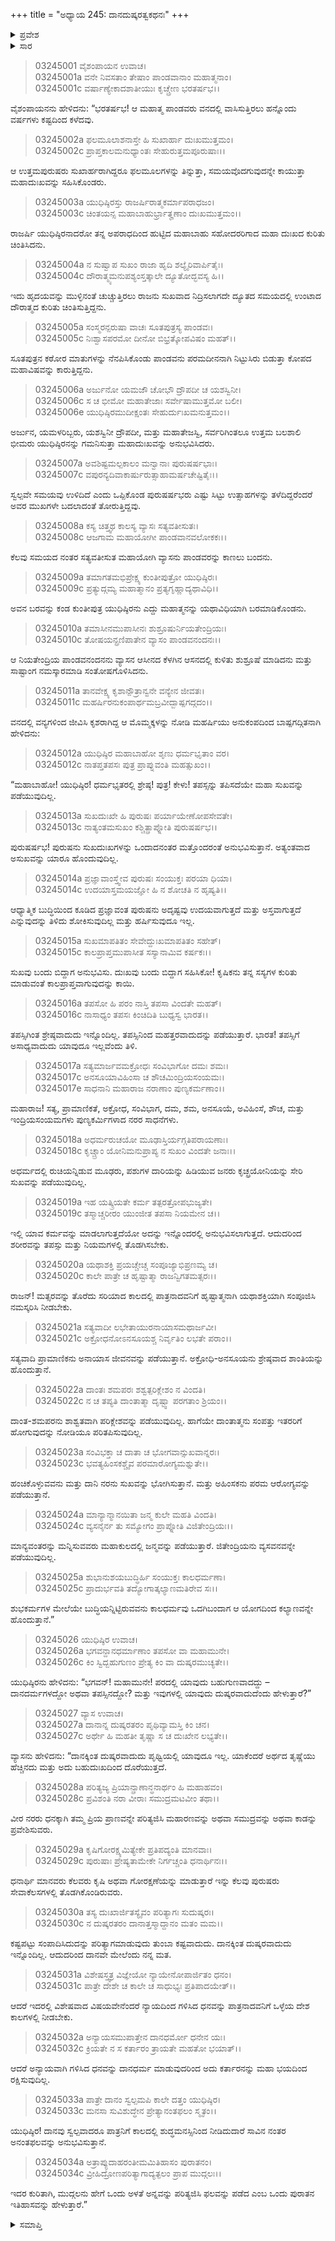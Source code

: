 +++
title = "ಅಧ್ಯಾಯ 245: ದಾನದುಷ್ಕರತ್ವಕಥನಃ"
+++

<details><summary>ಪ್ರವೇಶ</summary>


।।   ಓಂ ಓಂ ನಮೋ ನಾರಾಯಣಾಯ।।   ಶ್ರೀ ವೇದವ್ಯಾಸಾಯ ನಮಃ ।।

ಶ್ರೀ ಕೃಷ್ಣದ್ವೈಪಾಯನ ವೇದವ್ಯಾಸ ವಿರಚಿತ  

**ಶ್ರೀ ಮಹಾಭಾರತ**

**ಆರಣ್ಯಕ ಪರ್ವ**

**ವ್ರೀಹಿದ್ರೌಣಿಕಮಾಖ್ಯಾನ ಪರ್ವ**

**ಅಧ್ಯಾಯ 245**

</details>


<details><summary>ಸಾರ</summary>

ವನವಾಸದ ಹನ್ನೊಂದು ವರ್ಷಗಳು ಕಳೆಯಲು, ಇನ್ನು ಸ್ವಲ್ಪವೇ ಸಮಯವು ಉಳಿದಿದೆ ಎಂದು ಪಾಂಡವರು, ತಮ್ಮ ಮುಖಗಳನ್ನೇ ಬದಲಾದಂತೆ ತೋರುತ್ತಿದ್ದ ಸಿಟ್ಟು ಉತ್ಸಾಹಗಳನ್ನು ತಳೆದುದು (1-7). ಆಗಮಿಸಿದ ವ್ಯಾಸನು ಯುಧಿಷ್ಠಿರನಿಗೆ ತಪಸ್ಸನ್ನು ತಪಿಸದೆಯೇ ಮಹಾ ಸುಖವು ದೊರೆಯುವುದಿಲ್ಲವೆಂದು ಉಪದೇಶಿಸುವುದು (8-25). ದಾನ ಮತ್ತು ತಪಸ್ಸುಗಳಲ್ಲಿ ಹೆಚ್ಚು ಯಶಸ್ಕರವಾದುದು ಯಾವುದೆಂದು ಯುಧಿಷ್ಠಿರನು ಕೇಳಲು ವ್ಯಾಸನು “ಕಷ್ಟಪಟ್ಟು ಸಂಪಾದಿಸಿದುದನ್ನು ಪರಿತ್ಯಾಗಮಾಡುವುದು ತುಂಬಾ ಕಷ್ಟವಾದುದು. ದಾನಕ್ಕಿಂತ ದುಷ್ಕರವಾದುದು ಇನ್ನೊಂದಿಲ್ಲ” ಎಂದು ಹೇಳಿ ಮುದ್ಗಲನು ಹೇಗೆ ಒಂದು ಅಳತೆ ಅನ್ನವನ್ನು ಪರಿತ್ಯಜಿಸಿ ಫಲವನ್ನು ಪಡೆದ ಎಂಬ ಪುರಾತನ ಇತಿಹಾಸವನ್ನು ಹೇಳಲು ಪ್ರಾರಂಭಿಸಿದುದು (26-34).

</details>


> 03245001 ವೈಶಂಪಾಯನ ಉವಾಚ।  
03245001a ವನೇ ನಿವಸತಾಂ ತೇಷಾಂ ಪಾಂಡವಾನಾಂ ಮಹಾತ್ಮನಾಂ।  
03245001c ವರ್ಷಾಣ್ಯೇಕಾದಶಾತೀಯುಃ ಕೃಚ್ಚ್ರೇಣ ಭರತರ್ಷಭ।।

ವೈಶಂಪಾಯನನು ಹೇಳಿದನು: “ಭರತರ್ಷಭ! ಆ ಮಹಾತ್ಮ ಪಾಂಡವರು ವನದಲ್ಲಿ ವಾಸಿಸುತ್ತಿರಲು ಹನ್ನೊಂದು ವರ್ಷಗಳು ಕಷ್ಟದಿಂದ ಕಳೆದವು.

> 03245002a ಫಲಮೂಲಾಶನಾಸ್ತೇ ಹಿ ಸುಖಾರ್ಹಾ ದುಃಖಮುತ್ತಮಂ।  
03245002c ಪ್ರಾಪ್ತಕಾಲಮನುಧ್ಯಾಂತಃ ಸೇಹುರುತ್ತಮಪೂರುಷಾಃ।।

ಆ ಉತ್ತಮಪುರುಷರು ಸುಖಾರ್ಹರಾಗಿದ್ದರೂ ಫಲಮೂಲಗಳನ್ನು ತಿನ್ನುತ್ತಾ, ಸಮಯವೊದಗುವುದನ್ನೇ ಕಾಯುತ್ತಾ ಮಹಾದುಃಖವನ್ನು ಸಹಿಸಿಕೊಂಡರು.

> 03245003a ಯುಧಿಷ್ಠಿರಸ್ತು ರಾಜರ್ಷಿರಾತ್ಮಕರ್ಮಾಪರಾಧಜಂ।  
03245003c ಚಿಂತಯನ್ಸ ಮಹಾಬಾಹುರ್ಭ್ರಾತೄಣಾಂ ದುಃಖಮುತ್ತಮಂ।।

ರಾಜರ್ಷಿ ಯುಧಿಷ್ಠಿರನಾದರೋ ತನ್ನ ಅಪರಾಧದಿಂದ ಹುಟ್ಟಿದ ಮಹಾಬಾಹು ಸಹೋದರರಿಗಾದ ಮಹಾ ದುಃಖದ ಕುರಿತು ಚಿಂತಿಸಿದನು.

> 03245004a ನ ಸುಷ್ವಾಪ ಸುಖಂ ರಾಜಾ ಹೃದಿ ಶಲ್ಯೈರಿವಾರ್ಪಿತೈಃ।  
03245004c ದೌರಾತ್ಮ್ಯಮನುಪಶ್ಯಂಸ್ತತ್ಕಾಲೇ ದ್ಯೂತೋದ್ಭವಸ್ಯ ಹಿ।।

ಇದು ಹೃದಯವನ್ನು ಮುಳ್ಳಿನಂತೆ ಚುಚ್ಚುತ್ತಿರಲು ರಾಜನು ಸುಖವಾದ ನಿದ್ರಿಸಲಾಗದೇ ದ್ಯೂತದ ಸಮಯದಲ್ಲಿ ಉಂಟಾದ ದೌರಾತ್ಮದ ಕುರಿತು ಚಿಂತಿಸುತ್ತಿದ್ದನು.

> 03245005a ಸಂಸ್ಮರನ್ಪರುಷಾ ವಾಚಃ ಸೂತಪುತ್ರಸ್ಯ ಪಾಂಡವಃ।  
03245005c ನಿಃಶ್ವಾಸಪರಮೋ ದೀನೋ ಬಿಭ್ರತ್ಕೋಪವಿಷಂ ಮಹತ್।।

ಸೂತಪುತ್ರನ ಕಠೋರ ಮಾತುಗಳನ್ನು ನೆನಪಿಸಿಕೊಂಡು ಪಾಂಡವನು ಪರಮದೀನನಾಗಿ ನಿಟ್ಟುಸಿರು ಬಿಡುತ್ತಾ ಕೋಪದ ಮಹಾವಿಷವನ್ನು ಕಾರುತ್ತಿದ್ದನು.

> 03245006a ಅರ್ಜುನೋ ಯಮಜೌ ಚೋಭೌ ದ್ರೌಪದೀ ಚ ಯಶಸ್ವಿನೀ।  
03245006c ಸ ಚ ಭೀಮೋ ಮಹಾತೇಜಾಃ ಸರ್ವೇಷಾಮುತ್ತಮೋ ಬಲೀ।  
03245006e ಯುಧಿಷ್ಠಿರಮುದೀಕ್ಷಂತಃ ಸೇಹುರ್ದುಃಖಮನುತ್ತಮಂ।।

ಅರ್ಜುನ, ಯಮಳರಿಬ್ಬರು, ಯಶಸ್ವಿನೀ ದ್ರೌಪದೀ, ಮತ್ತು ಮಹಾತೇಜಸ್ವಿ, ಸರ್ವರಿಗಿಂತಲೂ ಉತ್ತಮ ಬಲಶಾಲಿ ಭೀಮರು ಯುಧಿಷ್ಠಿರನನ್ನು ಗಮನಿಸುತ್ತಾ ಮಹಾದುಃಖವನ್ನು ಅನುಭವಿಸಿದರು.

> 03245007a ಅವಶಿಷ್ಟಮಲ್ಪಕಾಲಂ ಮನ್ವಾನಾಃ ಪುರುಷರ್ಷಭಾಃ।  
03245007c ವಪುರನ್ಯದಿವಾಕಾರ್ಷುರುತ್ಸಾಹಾಮರ್ಷಚೇಷ್ಟಿತೈಃ।।

ಸ್ವಲ್ಪವೇ ಸಮಯವು ಉಳಿದಿದೆ ಎಂದು ಒಪ್ಪಿಕೊಂಡ ಪುರುಷರ್ಷಭರು ಎಷ್ಟು ಸಿಟ್ಟು ಉತ್ಸಾಹಗಳನ್ನು ತಳೆದಿದ್ದರೆಂದರೆ ಅವರ ಮುಖಗಳೇ ಬದಲಾದಂತೆ ತೋರುತ್ತಿದ್ದವು.

> 03245008a ಕಸ್ಯ ಚಿತ್ತ್ವಥ ಕಾಲಸ್ಯ ವ್ಯಾಸಃ ಸತ್ಯವತೀಸುತಃ।  
03245008c ಆಜಗಾಮ ಮಹಾಯೋಗೀ ಪಾಂಡವಾನವಲೋಕಕಃ।।

ಕೆಲವು ಸಮಯದ ನಂತರ ಸತ್ಯವತೀಸುತ ಮಹಾಯೋಗಿ ವ್ಯಾಸನು ಪಾಂಡವರನ್ನು ಕಾಣಲು ಬಂದನು.

> 03245009a ತಮಾಗತಮಭಿಪ್ರೇಕ್ಷ್ಯ ಕುಂತೀಪುತ್ರೋ ಯುಧಿಷ್ಠಿರಃ।  
03245009c ಪ್ರತ್ಯುದ್ಗಮ್ಯ ಮಹಾತ್ಮಾನಂ ಪ್ರತ್ಯಗೃಹ್ಣಾದ್ಯಥಾವಿಧಿ।।

ಅವನ ಬರವನ್ನು ಕಂಡ ಕುಂತೀಪುತ್ರ ಯುಧಿಷ್ಠಿರನು ಎದ್ದು ಮಹಾತ್ಮನನ್ನು ಯಥಾವಿಧಿಯಾಗಿ ಬರಮಾಡಿಕೊಂಡನು.

> 03245010a ತಮಾಸೀನಮುಪಾಸೀನಃ ಶುಶ್ರೂಷುರ್ನಿಯತೇಂದ್ರಿಯಃ।   
03245010c ತೋಷಯನ್ಪ್ರಣಿಪಾತೇನ ವ್ಯಾಸಂ ಪಾಂಡವನಂದನಃ।।

ಆ ನಿಯತೇಂದ್ರಿಯ ಪಾಂಡವನಂದನನು ವ್ಯಾಸನ ಆಸೀನದ ಕೆಳಗಿನ ಆಸನದಲ್ಲಿ ಕುಳಿತು ಶುಶ್ರೂಷೆ ಮಾಡಿದನು ಮತ್ತು ಸಾಷ್ಟಾಂಗ ನಮಸ್ಕಾರಮಾಡಿ ಸಂತೋಷಗೊಳಿಸಿದನು.

> 03245011a ತಾನವೇಕ್ಷ್ಯ ಕೃಶಾನ್ಪೌತ್ರಾನ್ವನೇ ವನ್ಯೇನ ಜೀವತಃ।  
03245011c ಮಹರ್ಷಿರನುಕಂಪಾರ್ಥಮಬ್ರವೀದ್ಬಾಷ್ಪಗದ್ಗದಂ।।

ವನದಲ್ಲಿ ವನ್ಯಗಳಿಂದ ಜೀವಿಸಿ ಕೃಶರಾಗಿದ್ದ ಆ ಮೊಮ್ಮಕ್ಕಳನ್ನು ನೋಡಿ ಮಹರ್ಷಿಯು ಅನುಕಂಪದಿಂದ ಬಾಷ್ಪಗದ್ಗಿತನಾಗಿ ಹೇಳಿದನು:

> 03245012a ಯುಧಿಷ್ಠಿರ ಮಹಾಬಾಹೋ ಶೃಣು ಧರ್ಮಭೃತಾಂ ವರ।  
03245012c ನಾತಪ್ತತಪಸಃ ಪುತ್ರ ಪ್ರಾಪ್ನುವಂತಿ ಮಹತ್ಸುಖಂ।।

“ಮಹಾಬಾಹೋ! ಯುಧಿಷ್ಠಿರ! ಧರ್ಮಭೃತರಲ್ಲಿ ಶ್ರೇಷ್ಠ! ಪುತ್ರ! ಕೇಳು! ತಪಸ್ಸನ್ನು ತಪಿಸದೆಯೇ ಮಹಾ ಸುಖವನ್ನು ಪಡೆಯುವುದಿಲ್ಲ.

> 03245013a ಸುಖದುಃಖೇ ಹಿ ಪುರುಷಃ ಪರ್ಯಾಯೇಣೋಪಸೇವತೇ।   
03245013c ನಾತ್ಯಂತಮಸುಖಂ ಕಶ್ಚಿತ್ಪ್ರಾಪ್ನೋತಿ ಪುರುಷರ್ಷಭ।।

ಪುರುಷರ್ಷಭ! ಪುರುಷನು ಸುಖದುಃಖಗಳನ್ನು ಒಂದಾದನಂತರ ಮತ್ತೊಂದರಂತೆ ಅನುಭವಿಸುತ್ತಾನೆ. ಅತ್ಯಂತವಾದ ಅಸುಖವನ್ನು ಯಾರೂ ಹೊಂದುವುದಿಲ್ಲ.

> 03245014a ಪ್ರಜ್ಞಾವಾಂಸ್ತ್ವೇವ ಪುರುಷಃ ಸಂಯುಕ್ತಃ ಪರಯಾ ಧಿಯಾ।  
03245014c ಉದಯಾಸ್ತಮಯಜ್ಞೋ ಹಿ ನ ಶೋಚತಿ ನ ಹೃಷ್ಯತಿ।।

ಆಧ್ಯಾತ್ಮಿಕ ಬುದ್ಧಿಯಿಂದ ಕೂಡಿದ ಪ್ರಜ್ಞಾವಂತ ಪುರುಷನು ಅದೃಷ್ಟವು ಉದಯವಾಗುತ್ತದೆ ಮತ್ತು ಅಸ್ತವಾಗುತ್ತದೆ ಎನ್ನುವುದನ್ನು ತಿಳಿದು ಶೋಕಿಸುವುದಿಲ್ಲ ಮತ್ತು ಹರ್ಷಿಸುವುದೂ ಇಲ್ಲ.

> 03245015a ಸುಖಮಾಪತಿತಂ ಸೇವೇದ್ದುಃಖಮಾಪತಿತಂ ಸಹೇತ್।  
03245015c ಕಾಲಪ್ರಾಪ್ತಮುಪಾಸೀತ ಸಸ್ಯಾನಾಮಿವ ಕರ್ಷಕಃ।।

ಸುಖವು ಬಂದು ಬಿದ್ದಾಗ ಅನುಭವಿಸು. ದುಃಖವು ಬಂದು ಬಿದ್ದಾಗ ಸಹಿಸಿಕೋ! ಕೃಷಿಕನು ತನ್ನ ಸಸ್ಯಗಳ ಕುರಿತು ಮಾಡುವಂತೆ ಕಾಲಪ್ರಾಪ್ತವಾಗುವುದನ್ನು ಕಾಯಿ.

> 03245016a ತಪಸೋ ಹಿ ಪರಂ ನಾಸ್ತಿ ತಪಸಾ ವಿಂದತೇ ಮಹತ್।  
03245016c ನಾಸಾಧ್ಯಂ ತಪಸಃ ಕಿಂಚಿದಿತಿ ಬುಧ್ಯಸ್ವ ಭಾರತ।।

ತಪಸ್ಸಿಗಿಂತ ಶ್ರೇಷ್ಠವಾದುದು ಇನ್ನೊಂದಿಲ್ಲ. ತಪಸ್ಸಿನಿಂದ ಮಹತ್ತರವಾದುದನ್ನು ಪಡೆಯುತ್ತಾರೆ. ಭಾರತ! ತಪಸ್ಸಿಗೆ ಅಸಾಧ್ಯವಾದುದು ಯಾವುದೂ ಇಲ್ಲವೆಂದು ತಿಳಿ.

> 03245017a ಸತ್ಯಮಾರ್ಜವಮಕ್ರೋಧಃ ಸಂವಿಭಾಗೋ ದಮಃ ಶಮಃ।  
03245017c ಅನಸೂಯಾವಿಹಿಂಸಾ ಚ ಶೌಚಮಿಂದ್ರಿಯಸಂಯಮಃ।  
03245017e ಸಾಧನಾನಿ ಮಹಾರಾಜ ನರಾಣಾಂ ಪುಣ್ಯಕರ್ಮಣಾಂ।।

ಮಹಾರಾಜ! ಸತ್ಯ, ಪ್ರಾಮಾಣಿಕತೆ, ಅಕ್ರೋಧ, ಸಂವಿಭಾಗ, ದಮ, ಶಮ, ಅನಸೂಯೆ, ಅವಿಹಿಂಸೆ, ಶೌಚ, ಮತ್ತು ಇಂದ್ರಿಯಸಂಯಮಗಳು ಪುಣ್ಯಕರ್ಮಿಗಳಾದ ನರರ ಸಾಧನೆಗಳು.

> 03245018a ಅಧರ್ಮರುಚಯೋ ಮೂಢಾಸ್ತಿರ್ಯಗ್ಗತಿಪರಾಯಣಾಃ।   
03245018c ಕೃಚ್ಚ್ರಾಂ ಯೋನಿಮನುಪ್ರಾಪ್ಯ ನ ಸುಖಂ ವಿಂದತೇ ಜನಾಃ।।

ಅಧರ್ಮದಲ್ಲಿ ರುಚಿಯನ್ನಿಡುವ ಮೂಢರು, ಪಶುಗಳ ದಾರಿಯನ್ನು ಹಿಡಿಯುವ ಜನರು ಕೃಚ್ಛ್ರಯೋನಿಯನ್ನು ಸೇರಿ ಸುಖವನ್ನು ಪಡೆಯುವುದಿಲ್ಲ.

> 03245019a ಇಹ ಯತ್ಕ್ರಿಯತೇ ಕರ್ಮ ತತ್ಪರತ್ರೋಪಭುಜ್ಯತೇ।  
03245019c ತಸ್ಮಾಚ್ಚರೀರಂ ಯುಂಜೀತ ತಪಸಾ ನಿಯಮೇನ ಚ।।

ಇಲ್ಲಿ ಯಾವ ಕರ್ಮವನ್ನು ಮಾಡಲಾಗುತ್ತದೆಯೋ ಅದನ್ನು ಇನ್ನೊಂದರಲ್ಲಿ ಅನುಭವಿಸಲಾಗುತ್ತದೆ. ಆದುದರಿಂದ ಶರೀರವನ್ನು ತಪಸ್ಸು ಮತ್ತು ನಿಯಮಗಳಲ್ಲಿ ತೊಡಗಿಸಬೇಕು.

> 03245020a ಯಥಾಶಕ್ತಿ ಪ್ರಯಚ್ಚೇಚ್ಚ ಸಂಪೂಜ್ಯಾಭಿಪ್ರಣಮ್ಯ ಚ।  
03245020c ಕಾಲೇ ಪಾತ್ರೇ ಚ ಹೃಷ್ಟಾತ್ಮಾ ರಾಜನ್ವಿಗತಮತ್ಸರಃ।।

ರಾಜನ್! ಮತ್ಸರವನ್ನು ತೊರೆದು ಸರಿಯಾದ ಕಾಲದಲ್ಲಿ ಪಾತ್ರನಾದವನಿಗೆ ಹೃಷ್ಟಾತ್ಮನಾಗಿ ಯಥಾಶಕ್ತಿಯಾಗಿ ಸಂಪೂಜಿಸಿ ನಮಸ್ಕರಿಸಿ ನೀಡಬೇಕು.

> 03245021a ಸತ್ಯವಾದೀ ಲಭೇತಾಯುರನಾಯಾಸಮಥಾರ್ಜವೀ।   
03245021c ಅಕ್ರೋಧನೋಽನಸೂಯಶ್ಚ ನಿರ್ವೃತಿಂ ಲಭತೇ ಪರಾಂ।।

ಸತ್ಯವಾದಿ ಪ್ರಾಮಾಣಿಕನು ಅನಾಯಾಸ ಜೀವನವನ್ನು ಪಡೆಯುತ್ತಾನೆ. ಅಕ್ರೋಧಿ-ಅನಸೂಯನು ಶ್ರೇಷ್ಠವಾದ ಶಾಂತಿಯನ್ನು ಹೊಂದುತ್ತಾನೆ.

> 03245022a ದಾಂತಃ ಶಮಪರಃ ಶಶ್ವತ್ಪರಿಕ್ಲೇಶಂ ನ ವಿಂದತಿ।  
03245022c ನ ಚ ತಪ್ಯತಿ ದಾಂತಾತ್ಮಾ ದೃಷ್ಟ್ವಾ ಪರಗತಾಂ ಶ್ರಿಯಂ।।

ದಾಂತ-ಶಮಪರನು ಶಾಶ್ವತವಾಗಿ ಪರಿಕ್ಲೇಶವನ್ನು ಪಡೆಯುವುದಿಲ್ಲ. ಹಾಗೆಯೇ ದಾಂತಾತ್ಮನು ಸಂಪತ್ತು ಇತರರಿಗೆ ಹೋಗುವುದನ್ನು ನೋಡಿಯೂ ಪರಿತಪಿಸುವುದಿಲ್ಲ.

> 03245023a ಸಂವಿಭಕ್ತಾ ಚ ದಾತಾ ಚ ಭೋಗವಾನ್ಸುಖವಾನ್ನರಃ।  
03245023c ಭವತ್ಯಹಿಂಸಕಶ್ಚೈವ ಪರಮಾರೋಗ್ಯಮಶ್ನುತೇ।।

ಹಂಚಿಕೊಳ್ಳುವವನು ಮತ್ತು ದಾನಿ ನರನು ಸುಖವನ್ನು ಭೋಗಿಸುತ್ತಾನೆ. ಮತ್ತು ಅಹಿಂಸಕನು ಪರಮ ಆರೋಗ್ಯವನ್ನು ಪಡೆಯುತ್ತಾನೆ.

> 03245024a ಮಾನ್ಯಾನ್ಮಾನಯಿತಾ ಜನ್ಮ ಕುಲೇ ಮಹತಿ ವಿಂದತಿ।   
03245024c ವ್ಯಸನೈರ್ನ ತು ಸಮ್ಯೋಗಂ ಪ್ರಾಪ್ನೋತಿ ವಿಜಿತೇಂದ್ರಿಯಃ।।

ಮಾನ್ಯವಂತರನ್ನು ಮನ್ನಿಸುವವರು ಮಹಾಕುಲದಲ್ಲಿ ಜನ್ಮವನ್ನು ಪಡೆಯುತ್ತಾರೆ. ಜಿತೇಂದ್ರಿಯನು ವ್ಯಸವನವನ್ನೇ ಪಡೆಯುವುದಿಲ್ಲ.

> 03245025a ಶುಭಾನುಶಯಬುದ್ಧಿರ್ಹಿ ಸಂಯುಕ್ತಃ ಕಾಲಧರ್ಮಣಾ।  
03245025c ಪ್ರಾದುರ್ಭವತಿ ತದ್ಯೋಗಾತ್ಕಲ್ಯಾಣಮತಿರೇವ ಸಃ।।

ಶುಭಕರ್ಮಗಳ ಮೇಲೆಯೇ ಬುದ್ಧಿಯನ್ನಿಟ್ಟಿರುವವನು ಕಾಲಧರ್ಮವು ಒದಗಿಬಂದಾಗ ಆ ಯೋಗದಿಂದ ಕಲ್ಯಾಣವನ್ನೇ ಹೊಂದುತ್ತಾನೆ.”

> 03245026 ಯುಧಿಷ್ಠಿರ ಉವಾಚ।  
03245026a ಭಗವನ್ದಾನಧರ್ಮಾಣಾಂ ತಪಸೋ ವಾ ಮಹಾಮುನೇ।   
03245026c ಕಿಂ ಸ್ವಿದ್ಬಹುಗುಣಂ ಪ್ರೇತ್ಯ ಕಿಂ ವಾ ದುಷ್ಕರಮುಚ್ಯತೇ।।

ಯುಧಿಷ್ಠಿರನು ಹೇಳಿದನು: “ಭಗವನ್! ಮಹಾಮುನೇ! ಪರದಲ್ಲಿ ಯಾವುದು ಬಹುಗುಣವಾದದ್ದು – ದಾನದರ್ಮಗಳದ್ದೋ ಅಥವಾ ತಪಸ್ಸಿನದ್ದೋ? ಮತ್ತು ಇವುಗಳಲ್ಲಿ ಯಾವುದು ದುಷ್ಕರವಾದುದೆಂದು ಹೇಳುತ್ತಾರೆ?”

> 03245027 ವ್ಯಾಸ ಉವಾಚ।   
03245027a ದಾನಾನ್ನ ದುಷ್ಕರತರಂ ಪೃಥಿವ್ಯಾಮಸ್ತಿ ಕಿಂ ಚನ।  
03245027c ಅರ್ಥೇ ಹಿ ಮಹತೀ ತೃಷ್ಣಾ ಸ ಚ ದುಃಖೇನ ಲಭ್ಯತೇ।।

ವ್ಯಾಸನು ಹೇಳಿದನು: “ದಾನಕ್ಕಿಂತ ದುಷ್ಕರವಾದುದು ಪೃಥ್ವಿಯಲ್ಲಿ ಯಾವುದೂ ಇಲ್ಲ. ಯಾಕೆಂದರೆ ಅರ್ಥದ ತೃಷ್ಣೆಯು ಹೆಚ್ಚಿನದು ಮತ್ತು ಅದು ಬಹುದುಃಖದಿಂದ ದೊರೆಯುತ್ತದೆ.

> 03245028a ಪರಿತ್ಯಜ್ಯ ಪ್ರಿಯಾನ್ಪ್ರಾಣಾನ್ಧನಾರ್ಥಂ ಹಿ ಮಹಾಹವಂ।   
03245028c ಪ್ರವಿಶಂತಿ ನರಾ ವೀರಾಃ ಸಮುದ್ರಮಟವೀಂ ತಥಾ।।

ವೀರ ನರರು ಧನಕ್ಕಾಗಿ ತಮ್ಮ ಪ್ರಿಯ ಪ್ರಾಣವನ್ನೇ ಪರಿತ್ಯಜಿಸಿ ಮಹಾರಣವನ್ನು ಅಥವಾ ಸಮುದ್ರವನ್ನು ಅಥವಾ ಕಾಡನ್ನು ಪ್ರವೇಶಿಸುವರು.

> 03245029a ಕೃಷಿಗೋರಕ್ಷ್ಯಮಿತ್ಯೇಕೇ ಪ್ರತಿಪದ್ಯಂತಿ ಮಾನವಾಃ।  
03245029c ಪುರುಷಾಃ ಪ್ರೇಷ್ಯತಾಮೇಕೇ ನಿರ್ಗಚ್ಚಂತಿ ಧನಾರ್ಥಿನಃ।।

ಧನಾರ್ಥಿ ಮಾನವರು ಕೆಲವರು ಕೃಷಿ ಅಥವಾ ಗೋರಕ್ಷಣೆಯನ್ನು ಮಾಡುತ್ತಾರೆ ಇನ್ನು ಕೆಲವು ಪುರುಷರು ಸೇವಾಕೆಲಸಗಳಲ್ಲಿ ತೊಡಗಿಕೊಂಡಿರುವರು.

> 03245030a ತಸ್ಯ ದುಃಖಾರ್ಜಿತಸ್ಯೈವಂ ಪರಿತ್ಯಾಗಃ ಸುದುಷ್ಕರಃ।  
03245030c ನ ದುಷ್ಕರತರಂ ದಾನಾತ್ತಸ್ಮಾದ್ದಾನಂ ಮತಂ ಮಮ।।

ಕಷ್ಟಪಟ್ಟು ಸಂಪಾದಿಸಿದುದನ್ನು ಪರಿತ್ಯಾಗಮಾಡುವುದು ತುಂಬಾ ಕಷ್ಟವಾದುದು. ದಾನಕ್ಕಿಂತ ದುಷ್ಕರವಾದುದು ಇನ್ನೊಂದಿಲ್ಲ. ಆದುದರಿಂದ ದಾನವೇ ಮೇಲೆಂದು ನನ್ನ ಮತ.

> 03245031a ವಿಶೇಷಸ್ತ್ವತ್ರ ವಿಜ್ಞೇಯೋ ನ್ಯಾಯೇನೋಪಾರ್ಜಿತಂ ಧನಂ।  
03245031c ಪಾತ್ರೇ ದೇಶೇ ಚ ಕಾಲೇ ಚ ಸಾಧುಭ್ಯಃ ಪ್ರತಿಪಾದಯೇತ್।।

ಆದರೆ ಇದರಲ್ಲಿ ವಿಶೇಷವಾದ ವಿಷಯವೇನೆಂದರೆ ನ್ಯಾಯದಿಂದ ಗಳಿಸಿದ ಧನವನ್ನು ಪಾತ್ರನಾದವನಿಗೆ ಒಳ್ಳೆಯ ದೇಶ ಕಾಲಗಳಲ್ಲಿ ನೀಡಬೇಕು.

> 03245032a ಅನ್ಯಾಯಸಮುಪಾತ್ತೇನ ದಾನಧರ್ಮೋ ಧನೇನ ಯಃ।  
03245032c ಕ್ರಿಯತೇ ನ ಸ ಕರ್ತಾರಂ ತ್ರಾಯತೇ ಮಹತೋ ಭಯಾತ್।।

ಆದರೆ ಅನ್ಯಾಯವಾಗಿ ಗಳಿಸಿದ ಧನವನ್ನು ದಾನಧರ್ಮ ಮಾಡುವುದರಿಂದ ಅದು ಕರ್ತಾರನನ್ನು ಮಹಾ ಭಯದಿಂದ ರಕ್ಷಿಸುವುದಿಲ್ಲ.

> 03245033a ಪಾತ್ರೇ ದಾನಂ ಸ್ವಲ್ಪಮಪಿ ಕಾಲೇ ದತ್ತಂ ಯುಧಿಷ್ಠಿರ।   
03245033c ಮನಸಾ ಸುವಿಶುದ್ಧೇನ ಪ್ರೇತ್ಯಾನಂತಫಲಂ ಸ್ಮೃತಂ।।

ಯುಧಿಷ್ಠಿರ! ದಾನವು ಸ್ವಲ್ಪವಾದರೂ ಪಾತ್ರನಿಗೆ ಕಾಲದಲ್ಲಿ ಶುದ್ಧಮನಸ್ಸಿನಿಂದ ನೀಡಿದುದಾರೆ ಸಾವಿನ ನಂತರ ಅನಂತಫಲವನ್ನು ಅನುಭವಿಸುತ್ತಾನೆ.

> 03245034a ಅತ್ರಾಪ್ಯುದಾಹರಂತೀಮಮಿತಿಹಾಸಂ ಪುರಾತನಂ।  
03245034c ವ್ರೀಹಿದ್ರೋಣಪರಿತ್ಯಾಗಾದ್ಯತ್ಫಲಂ ಪ್ರಾಪ ಮುದ್ಗಲಃ।।

ಇದರ ಕುರಿತಾಗಿ, ಮುದ್ಗಲನು ಹೇಗೆ ಒಂದು ಅಳತೆ ಅನ್ನವನ್ನು ಪರಿತ್ಯಜಿಸಿ ಫಲವನ್ನು ಪಡೆದ ಎಂಬ ಒಂದು ಪುರಾತನ ಇತಿಹಾಸವನ್ನು ಹೇಳುತ್ತಾರೆ.”


<details><summary>ಸಮಾಪ್ತಿ</summary>



ಇತಿ ಶ್ರೀ ಮಹಾಭಾರತೇ ಆರಣ್ಯಕ ಪರ್ವಣಿ ವ್ರೀಹಿದ್ರೌಣಿಕಮಾಖ್ಯಾನ ಪರ್ವಣಿ ದಾನದುಷ್ಕರತ್ವಕಥನೇ ಪಂಚಚತ್ವಾರಿಂಶದಧಿಕದ್ವಿಶತತಮೋಽಧ್ಯಾಯ:।  
ಇದು ಮಹಾಭಾರತದ ಆರಣ್ಯಕ ಪರ್ವದಲ್ಲಿ ವ್ರೀಹಿದ್ರೌಣಿಕಮಾಖ್ಯಾನ ಪರ್ವದಲ್ಲಿ ದಾನದುಷ್ಕರತ್ವಕಥನದಲ್ಲಿ ಇನ್ನೂರಾನಲ್ವತ್ತೈದನೆಯ ಅಧ್ಯಾಯವು.


</details>
